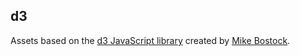 ## d3
Assets based on the [d3 JavaScript library](https://d3js.org) created by [Mike Bostock](https://bost.ocks.org/mike/).
